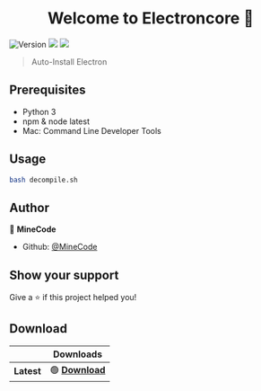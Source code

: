 <h1 align="center">Welcome to Electroncore 👋</h1>
<p>
  <img alt="Version" src="https://img.shields.io/badge/version-1.0.0-blue.svg?cacheSeconds=2592000" />
  <img src="https://img.shields.io/badge/npm-%3E%3D5.5.0-blue.svg" />
  <img src="https://img.shields.io/badge/node-%3E%3D9.3.0-blue.svg" />
</p>

> Auto-Install Electron

## Prerequisites
- Python 3
- npm & node latest
- Mac: Command Line Developer Tools

## Usage

```sh
bash decompile.sh
```

## Author

👤 **MineCode**

* Github: [@MineCode](https://github.com/MineCode)

## Show your support

Give a ⭐️ if this project helped you!

## Download

<table>
  <thead>
    <tr>
      <th></th>
      <th>Downloads</th>
    </tr>
  </thead>
  <tbody>
    <tr>
      <td><b>Latest</b></td>
      <td>
        <div>🟢 <b><a href="https://github.com/MineCodeYT/Electroncore/archive/refs/heads/main.zip">Download</a></b></div>
      </td>
    </tr>
  </tbody>
</table>
